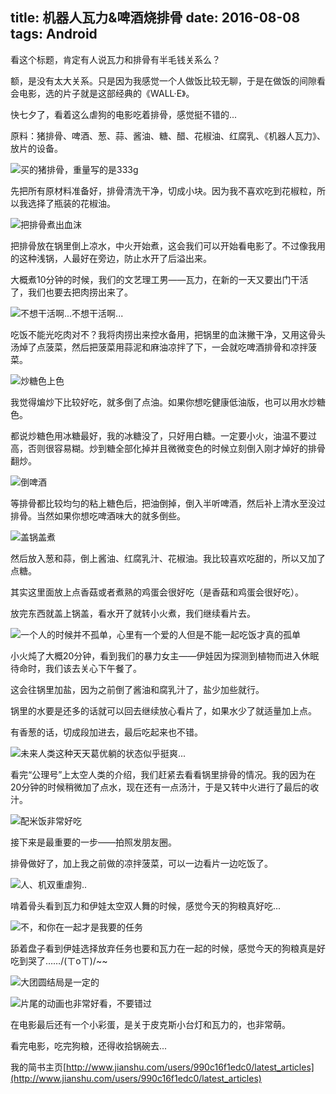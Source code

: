 title: 机器人瓦力&啤酒烧排骨
date: 2016-08-08
tags: Android
---
看这个标题，肯定有人说瓦力和排骨有半毛钱关系么？

额，是没有太大关系。只是因为我感觉一个人做饭比较无聊，于是在做饭的间隙看会电影，选的片子就是这部经典的《WALL·E》。

快七夕了，看着这么虐狗的电影吃着排骨，感觉挺不错的...<!--more-->

原料：猪排骨、啤酒、葱、蒜、酱油、糖、醋、花椒油、红腐乳、《机器人瓦力》、放片的设备。

![买的猪排骨，重量写的是333g](http://upload-images.jianshu.io/upload_images/828721-5330e34ea58b920f.jpg?imageMogr2/auto-orient/strip%7CimageView2/2/w/1240)

先把所有原材料准备好，排骨清洗干净，切成小块。因为我不喜欢吃到花椒粒，所以我选择了瓶装的花椒油。

![把排骨煮出血沫](http://upload-images.jianshu.io/upload_images/828721-55e05342a1f9ed5f.jpg?imageMogr2/auto-orient/strip%7CimageView2/2/w/1240)

把排骨放在锅里倒上凉水，中火开始煮，这会我们可以开始看电影了。不过像我用的这种浅锅，人最好在旁边，防止水开了后溢出来。

大概煮10分钟的时候，我们的文艺理工男——瓦力，在新的一天又要出门干活了，我们也要去把肉捞出来了。

![不想干活啊...不想干活啊...](http://upload-images.jianshu.io/upload_images/828721-9a4bfc194b8e24e0.png?imageMogr2/auto-orient/strip%7CimageView2/2/w/1240)

吃饭不能光吃肉对不？我将肉捞出来控水备用，把锅里的血沫撇干净，又用这骨头汤焯了点菠菜，然后把菠菜用蒜泥和麻油凉拌了下，一会就吃啤酒排骨和凉拌菠菜。

![炒糖色上色](http://upload-images.jianshu.io/upload_images/828721-3bf64299ccd26dae.jpg?imageMogr2/auto-orient/strip%7CimageView2/2/w/1240)

我觉得煸炒下比较好吃，就多倒了点油。如果你想吃健康低油版，也可以用水炒糖色。

都说炒糖色用冰糖最好，我的冰糖没了，只好用白糖。一定要小火，油温不要过高，否则很容易糊。炒到糖全部化掉并且微微变色的时候立刻倒入刚才焯好的排骨翻炒。

![倒啤酒](http://upload-images.jianshu.io/upload_images/828721-9b297a6f5a9856b7.jpg?imageMogr2/auto-orient/strip%7CimageView2/2/w/1240)

等排骨都比较均匀的粘上糖色后，把油倒掉，倒入半听啤酒，然后补上清水至没过排骨。当然如果你想吃啤酒味大的就多倒些。

![盖锅盖煮](http://upload-images.jianshu.io/upload_images/828721-872d650025aa78dc.jpg?imageMogr2/auto-orient/strip%7CimageView2/2/w/1240)

然后放入葱和蒜，倒上酱油、红腐乳汁、花椒油。我比较喜欢吃甜的，所以又加了点糖。

其实这里面放上点香菇或者煮熟的鸡蛋会很好吃（是香菇和鸡蛋会很好吃）。

放完东西就盖上锅盖，看水开了就转小火煮，我们继续看片去。

![一个人的时候并不孤单，心里有一个爱的人但是不能一起吃饭才真的孤单](http://upload-images.jianshu.io/upload_images/828721-6f8192a1dceab6fa.png?imageMogr2/auto-orient/strip%7CimageView2/2/w/1240)

小火炖了大概20分钟，看到我们的暴力女主——伊娃因为探测到植物而进入休眠待命时，我们该去关心下午餐了。

这会往锅里加盐，因为之前倒了酱油和腐乳汁了，盐少加些就行。

锅里的水要是还多的话就可以回去继续放心看片了，如果水少了就适量加上点。

有香葱的话，切成段加进去，最后吃起来也不错。

![未来人类这种天天葛优躺的状态似乎挺爽...](http://upload-images.jianshu.io/upload_images/828721-15398d20818ff23c.png?imageMogr2/auto-orient/strip%7CimageView2/2/w/1240)

看完“公理号”上太空人类的介绍，我们赶紧去看看锅里排骨的情况。我的因为在20分钟的时候稍微加了点水，现在还有一点汤汁，于是又转中火进行了最后的收汁。

![配米饭非常好吃](http://upload-images.jianshu.io/upload_images/828721-8cbb515ac98ec538.jpg?imageMogr2/auto-orient/strip%7CimageView2/2/w/1240)

接下来是最重要的一步——拍照发朋友圈。

排骨做好了，加上我之前做的凉拌菠菜，可以一边看片一边吃饭了。

![人、机双重虐狗..](http://upload-images.jianshu.io/upload_images/828721-3c235ef2f115f4dd.png?imageMogr2/auto-orient/strip%7CimageView2/2/w/1240)

啃着骨头看到瓦力和伊娃太空双人舞的时候，感觉今天的狗粮真好吃...

![不，和你在一起才是我要的任务](http://upload-images.jianshu.io/upload_images/828721-27189f15d32bd667.png?imageMogr2/auto-orient/strip%7CimageView2/2/w/1240)

舔着盘子看到伊娃选择放弃任务也要和瓦力在一起的时候，感觉今天的狗粮真是好吃到哭了……/(ㄒoㄒ)/~~

![大团圆结局是一定的](http://upload-images.jianshu.io/upload_images/828721-0e0ac72d353b155f.png?imageMogr2/auto-orient/strip%7CimageView2/2/w/1240)

![片尾的动画也非常好看，不要错过](http://upload-images.jianshu.io/upload_images/828721-a22bb291a1606f77.png?imageMogr2/auto-orient/strip%7CimageView2/2/w/1240)

在电影最后还有一个小彩蛋，是关于皮克斯小台灯和瓦力的，也非常萌。

看完电影，吃完狗粮，还得收拾锅碗去...

我的简书主页[http://www.jianshu.com/users/990c16f1edc0/latest_articles](http://www.jianshu.com/users/990c16f1edc0/latest_articles)